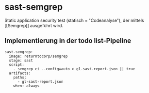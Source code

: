 # sast-semgrep

Static application security test (statisch = "Codeanalyse"), der mittels [[Semgrep]] ausgeführt wird.

## Implementierung in der todo list-Pipeline
```
sast-semgrep:
  image: returntocorp/semgrep
  stage: sast
  script:
    - semgrep ci --config=auto > gl-sast-report.json || true
  artifacts:
    paths:
      - gl-sast-report.json
    when: always
```